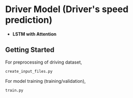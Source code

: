 # Driver Model (Driver's speed prediction)

* **LSTM with Attention**

## Getting Started
For preprocessing of driving dataset,
```python
create_input_files.py  
```

For model training (training/validation),
```python
train.py
```
